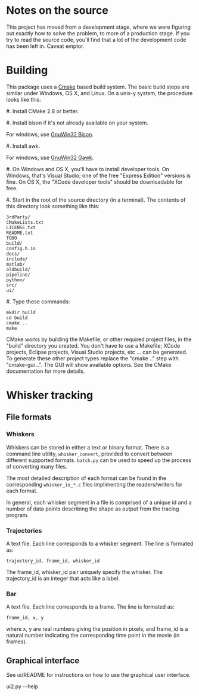Notes on the source
===============

This project has moved from a development stage, where we were figuring out
exactly how to solve the problem, to more of a production stage.  If you try to
read the source code, you'll find that a lot of the development code has been
left in. Caveat emptor.

Building
======

This package uses a [Cmake][] based build system.  The basic build steps are similar
under Windows, OS X, and Linux.  On a unix-y system, the procedure looks like this:

#. Install CMake 2.8 or better.

#. Install bison if it's not already available on your system.

   For windows, use [GnuWin32 Bison](http://gnuwin32.sourceforge.net/packages/bison.htm).

#. Install awk. 
   
   For windows, use [GnuWin32 Gawk](http://gnuwin32.sourceforge.net/packages/gawk.htm).

#. On Windows and OS X, you'll have to install developer tools.  On Windows,
   that's Visual Studio; one of the free "Express Edition" versions is fine.
   On OS X, the "XCode developer tools" should be downloadable for free.

#. Start in the root of the source directory (in a terminal).
   The contents of this directory look something like this:

    3rdParty/
    CMakeLists.txt
    LICENSE.txt
    README.txt
    TODO
    build/
    config.h.in
    docs/
    include/
    matlab/
    oldbuild/
    pipeline/
    python/
    src/
    ui/

#. Type these commands:

    mkdir build
    cd build
    cmake ..
    make
   
CMake works by building the Makefile, or other required project files, in the 
"build" directory you created.  You don't have to use a Makefile; XCode projects,
Eclipse projects, Visual Studio projects, etc ... can be generated.  To generate
these other project types replace the "cmake .." step with "cmake-gui ..".  The
GUI will show available options.  See the CMake documentation for more details.

[Cmake]: http://www.cmake.org

Whisker tracking
============

File formats
-----------------

### Whiskers

Whiskers can be stored in either a text or binary format.  There is a command
line utility, `whisker_convert`, provided to convert between different
supported formats.  `batch.py` can be used to speed up the process of
converting many files.

The most detailed description of each format can be found in the corresponding
`whisker_io_*.c` files implimenting the readers/writers for each format.

In general, each whisker segment in a file is comprised of a unique id and a 
number of data points describing the shape as output from the tracing program.

### Trajectories

A text file.  Each line corresponds to a whisker segment.  The line is formated
as:

    trajectory_id, frame_id, whisker_id

The frame_id, whisker_id pair uniquely specify the whisker.  The trajectory_id
is an integer that acts like a label.

### Bar

A text file.  Each line corresponds to a frame.  The line is formated as:

    frame_id, x, y

where x, y are real numbers giving the position in pixels, and frame_id is a
natural number indicating the correspondng time point in the movie (in frames).

Graphical interface
---------------------------

See ui/README for instructions on how to use the graphical user interface.

ui2.py --help
